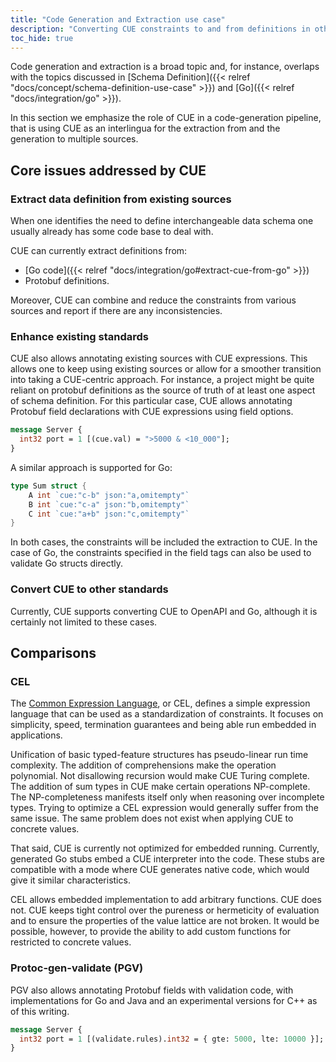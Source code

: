 ```yaml
---
title: "Code Generation and Extraction use case"
description: "Converting CUE constraints to and from definitions in other languages"
toc_hide: true
---
```


Code generation and extraction is a broad topic and, for instance, overlaps
with the topics discussed in
[Schema Definition]({{< relref "docs/concept/schema-definition-use-case" >}}) and
[Go]({{< relref "docs/integration/go" >}}).

In this section we emphasize the role of CUE in a code-generation pipeline,
that is using CUE as an interlingua for the extraction from and the
generation to multiple sources.

<!--more-->


## Core issues addressed by CUE

### Extract data definition from existing sources

When one identifies the need to define interchangeable data schema
one usually already has some code base to deal with.

CUE can currently extract definitions from:

- [Go code]({{< relref "docs/integration/go#extract-cue-from-go" >}})
- Protobuf definitions.

Moreover, CUE can combine and reduce the constraints from various sources
and report if there are any inconsistencies.


### Enhance existing standards

CUE also allows annotating existing sources with CUE expressions.
This allows one to keep using existing sources or allow for a smoother
transition into taking a CUE-centric approach.
For instance, a project might be quite reliant on protobuf definitions
as the source of truth of at least one aspect of schema definition.
For this particular case, CUE allows annotating Protobuf field declarations
with CUE expressions using field options.

```proto
message Server {
  int32 port = 1 [(cue.val) = ">5000 & <10_000"];
}
```

A similar approach is supported for Go:

```go
type Sum struct {
	A int `cue:"c-b" json:"a,omitempty"`
	B int `cue:"c-a" json:"b,omitempty"`
	C int `cue:"a+b" json:"c,omitempty"`
}
```

In both cases, the constraints will be included the extraction to CUE.
In the case of Go, the constraints specified in the field tags can also
be used to validate Go structs directly.


### Convert CUE to other standards

Currently, CUE supports converting CUE to OpenAPI and Go, although it is
certainly not limited to these cases.


## Comparisons

### CEL

The [Common Expression Language](https://github.com/google/cel-spec),
or CEL, defines a simple expression language that can be used as a
standardization of constraints.
It focuses on simplicity, speed, termination guarantees and
being able run embedded in applications.

Unification of basic typed-feature structures has pseudo-linear run
time complexity.
The addition of comprehensions make the operation polynomial.
Not disallowing recursion would make CUE Turing complete.
The addition of sum types in CUE make certain operations NP-complete.
The NP-completeness manifests itself only when reasoning over incomplete types.
Trying to optimize a CEL expression would generally suffer from the same issue.
The same problem does not exist when applying CUE to concrete values.

That said, CUE is currently not optimized for embedded running.
Currently, generated Go stubs embed a CUE interpreter into the code.
These stubs are compatible with a mode where CUE generates native code,
which would give it similar characteristics.

CEL allows embedded implementation to add arbitrary functions.
CUE does not.
CUE keeps tight control over the pureness or hermeticity of evaluation
and to ensure the properties of the value lattice are not broken.
It would be possible, however, to provide the ability to add custom functions
for restricted to concrete values.


### Protoc-gen-validate (PGV)

PGV also allows annotating Protobuf fields with validation code,
with implementations for Go and Java and an experimental versions for C++
as of this writing.


```proto
message Server {
  int32 port = 1 [(validate.rules).int32 = { gte: 5000, lte: 10000 }];
}
```
